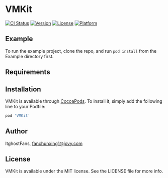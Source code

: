# VMKit

[![CI Status](https://img.shields.io/travis/ItghostFans/VMKit.svg?style=flat)](https://travis-ci.org/ItghostFans/VMKit)
[![Version](https://img.shields.io/cocoapods/v/VMKit.svg?style=flat)](https://cocoapods.org/pods/VMKit)
[![License](https://img.shields.io/cocoapods/l/VMKit.svg?style=flat)](https://cocoapods.org/pods/VMKit)
[![Platform](https://img.shields.io/cocoapods/p/VMKit.svg?style=flat)](https://cocoapods.org/pods/VMKit)

## Example

To run the example project, clone the repo, and run `pod install` from the Example directory first.

## Requirements

## Installation

VMKit is available through [CocoaPods](https://cocoapods.org). To install
it, simply add the following line to your Podfile:

```ruby
pod 'VMKit'
```

## Author

ItghostFans, fanchunxing1@joyy.com

## License

VMKit is available under the MIT license. See the LICENSE file for more info.
